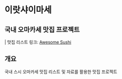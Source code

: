 # 이랏샤이마세

## 국내 오마카세 맛집 프로젝트

| 맛집 리스트 링크: [Awesome Sushi](https://github.com/738/awesome-sushi)

## 개요

국내 스시 오마카세 맛집 리스트 및 자료를 활용한 맛집 프로젝트
